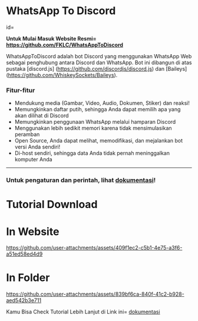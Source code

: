  # WhatsApp To Discord
 id=

**Untuk Mulai Masuk Website Resmi= https://github.com/FKLC/WhatsAppToDiscord**

WhatsAppToDiscord adalah bot Discord yang menggunakan WhatsApp Web sebagai penghubung antara Discord dan WhatsApp. Bot ini dibangun di atas pustaka [discord.js] (https://github.com/discordjs/discord.js) dan [Baileys] (https://github.com/WhiskeySockets/Baileys).

### Fitur-fitur

- Mendukung media (Gambar, Video, Audio, Dokumen, Stiker) dan reaksi!
- Memungkinkan daftar putih, sehingga Anda dapat memilih apa yang akan dilihat di Discord
- Memungkinkan penggunaan WhatsApp melalui hamparan Discord
- Menggunakan lebih sedikit memori karena tidak mensimulasikan peramban
- Open Source, Anda dapat melihat, memodifikasi, dan mejalankan bot versi Anda sendiri!
- Di-host sendiri, sehingga data Anda tidak pernah meninggalkan komputer Anda

---

### Untuk pengaturan dan perintah, lihat [dokumentasi](https://fklc.github.io/WhatsAppToDiscord/)!
# Tutorial Download


# In Website

https://github.com/user-attachments/assets/409f1ec2-c5b1-4e75-a3f6-a51ed58ed4d9

# In Folder

https://github.com/user-attachments/assets/839bf6ca-840f-41c2-b928-aed542b3e711

Kamu Bisa Check Tutorial Lebih Lanjut di
Link ini= [dokumentasi](https://fklc.github.io/WhatsAppToDiscord/)




